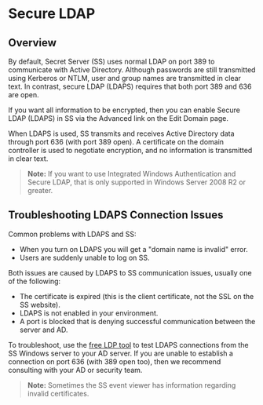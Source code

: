 [title]: # (Secure LDAP)
[tags]: # (LDAP, LDAPS,directory service)
[priority]: # (1000)
[redirect]: # (SecretServerLDAPS)

# Secure LDAP

## Overview

By default, Secret Server (SS) uses normal LDAP on port 389 to communicate with Active Directory. Although passwords are still transmitted using Kerberos or NTLM, user and group names are transmitted in clear text. In contrast, secure LDAP (LDAPS) requires that both port 389 and 636 are open.

If you want all information to be encrypted, then you can enable Secure LDAP (LDAPS) in SS via the Advanced link on the Edit Domain page.

When LDAPS is used, SS transmits and receives Active Directory data through port 636 (with port 389 open). A certificate on the domain controller is used to negotiate encryption, and no information is transmitted in clear text.

> **Note:** If you want to use Integrated Windows Authentication and Secure LDAP, that is only supported in Windows Server 2008 R2 or greater.

## Troubleshooting LDAPS Connection Issues

Common problems with LDAPS and SS:

- When you turn on LDAPS you will get a "domain name is invalid" error.
- Users are suddenly unable to log on SS.

Both issues are caused by LDAPS to SS communication issues, usually one of the following:

- The certificate is expired (this is the client certificate, not the SSL on the SS website).
- LDAPS is not enabled in your environment.
- A port is blocked that is denying successful communication between the server and AD.

To troubleshoot, use the [free LDP tool](https://docs.microsoft.com/en-us/previous-versions/windows/it-pro/windows-server-2008-R2-and-2008/cc771022(v=ws.10)) to test LDAPS connections from the SS Windows server to your AD server. If you are unable to establish a connection on port 636 (with 389 open too), then we recommend consulting with your AD or security team. 

> **Note:** Sometimes the SS event viewer has information regarding invalid certificates.

 